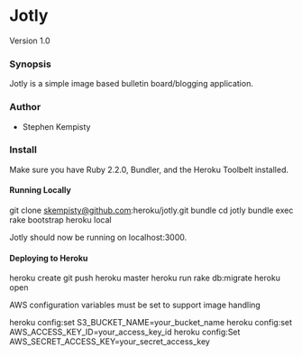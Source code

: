 # Jotly
Version 1.0

### Synopsis

Jotly is a simple image based bulletin board/blogging application.

### Author

* Stephen Kempisty

### Install

Make sure you have Ruby 2.2.0, Bundler, and the Heroku Toolbelt installed.

#### Running Locally

  git clone skempisty@github.com:heroku/jotly.git
  bundle
  cd jotly
  bundle exec rake bootstrap
  heroku local

Jotly should now be running on localhost:3000.

#### Deploying to Heroku

  heroku create
  git push heroku master
  heroku run rake db:migrate
  heroku open

AWS configuration variables must be set to support image handling

  heroku config:set S3_BUCKET_NAME=your_bucket_name
  heroku config:set AWS_ACCESS_KEY_ID=your_access_key_id
  heroku config:Set AWS_SECRET_ACCESS_KEY=your_secret_access_key
